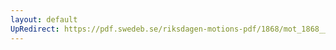 ```yaml
---
layout: default
UpRedirect: https://pdf.swedeb.se/riksdagen-motions-pdf/1868/mot_1868__ak__00262/mot_1868__ak__00262_002.pdf
---
```

